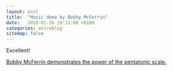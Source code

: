 ```yaml
---
layout: post
title:  "Music demo by Bobby McFerrin"
date:   2010-01-26 19:31:00 +0100
categories: microblog
sitemap: false
---
```


Excellent!

[Bobby McFerrin demonstrates the power of the pentatonic scale.](https://youtu.be/ne6tB2KiZuk)
